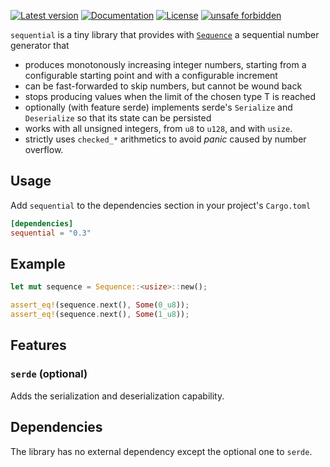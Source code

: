 [![Latest version](https://img.shields.io/crates/v/sequential.svg)](https://crates.io/crates/sequential)
[![Documentation](https://docs.rs/sequential/badge.svg)](https://docs.rs/sequential)
[![License](https://img.shields.io/crates/l/sequential.svg)](https://github.com/emabee/sequential)
[![unsafe forbidden](https://img.shields.io/badge/unsafe-forbidden-success.svg)](https://github.com/rust-secure-code/safety-dance/)

`sequential` is a tiny library that provides with [`Sequence`](https://docs.rs/sequential/latest/sequential/struct.Sequence.html) a sequential number generator that

* produces monotonously increasing integer numbers, starting from a configurable starting point
  and with a configurable increment
* can be fast-forwarded to skip numbers, but cannot be wound back
* stops producing values when the limit of the chosen type T is reached
* optionally (with feature serde) implements serde's `Serialize` and `Deserialize` so that its state can be persisted
* works with all unsigned integers, from `u8` to `u128`, and with `usize`.
* strictly uses `checked_*` arithmetics to avoid _panic_ caused by number overflow.

## Usage

Add `sequential` to the dependencies section in your project's `Cargo.toml`

```toml
[dependencies]
sequential = "0.3"
```

## Example

```rust
let mut sequence = Sequence::<usize>::new();

assert_eq!(sequence.next(), Some(0_u8));
assert_eq!(sequence.next(), Some(1_u8));
```

## Features

### `serde` (optional)

Adds the serialization and deserialization capability.

## Dependencies

The library has no external dependency except the optional one to `serde`.

